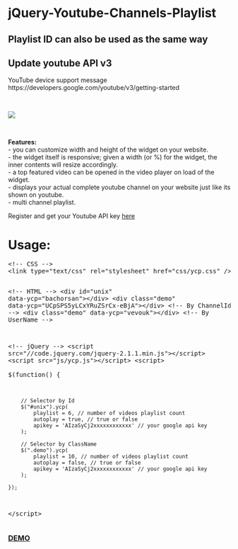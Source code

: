 jQuery-Youtube-Channels-Playlist
================================
<h2> Playlist ID can also be used as the same way </h2>
<h2>Update youtube API v3</h2>
<p>YouTube device support message<br>
https://developers.google.com/youtube/v3/getting-started</p><br>
<p><img src="http://i.imgur.com/UISPijY.jpg"/></p><br>
<p><b>Features:</b><br>
- you can customize width and height of the widget on your website.<br>
- the widget itself is responsive; given a width (or %) for the widget, the inner contents will resize accordingly.<br>
- a top featured video can be opened in the video player on load of the widget.<br>
- displays your actual complete youtube channel on your website just like its shown on youtube.<br>
- multi channel playlist.</p>

<p>Register and get your Youtube API key <a href="https://code.google.com/apis/console" target="_blank">here</a></p>

<h1>Usage:</h1>
<pre>&lt;!-- CSS --&gt;
&lt;link type="text/css" rel="stylesheet" href="css/ycp.css" /&gt;

&lt;!-- HTML --&gt;
&lt;div id="unix" data-ycp="bachorsan"&gt;&lt;/div&gt;
&lt;div class="demo" data-ycp="UCpSPS5yLCxYRuZSrCx-eBjA"&gt;&lt;/div&gt; &lt;!-- By ChannelId --&gt;
&lt;div class="demo" data-ycp="vevouk"&gt;&lt;/div&gt; &lt;!-- By UserName --&gt;

&lt;!-- jQuery --&gt;
&lt;script src="//code.jquery.com/jquery-2.1.1.min.js"&gt;&lt;/script&gt;
&lt;script src="js/ycp.js"&gt;&lt;/script&gt;
&lt;script&gt;              
    $(function() {
    
        // Selector by Id
        $("#unix").ycp(
            playlist = 6, // number of videos playlist count
            autoplay = true, // true or false
            apikey = 'AIzaSyCj2xxxxxxxxxxxx' // your google api key
        );
        
        // Selector by ClassName
        $(".demo").ycp(
            playlist = 10, // number of videos playlist count
            autoplay = false, // true or false
            apikey = 'AIzaSyCj2xxxxxxxxxxxx' // your google api key
        );
        
    });
&lt;/script&gt;</pre>
</p>
<h3><a href="http://ibacor.com/demo/jquery-youtube-channels-playlist/">DEMO</a></h3>
